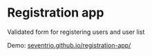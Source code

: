# Registration app

Validated form for registering users and user list

Demo: [seventrio.github.io/registration-app/](https://seventrio.github.io/registration-app/)
